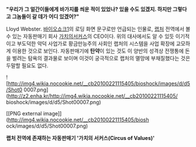 **﻿"우리가 그 얼간이들에게 바가지를 씌운 적이 있었나? 있을 수도 있겠지. 하지만 그렇다고 그놈들이 갈 데가 어디 있겠어?"**
  
Lloyd Webster. [바이오쇼크1](%EB%B0%94%EC%9D%B4%EC%98%A4%EC%87%BC%ED%81%AC%201.md)의 로딩 화면 문구로만 언급되는
인물로, [랩처](%EB%9E%A9%EC%B2%98.md) 전역에서 볼 수 있는 자동판매기 회사 [가치의서커스](%EA%B0%80%EC%B9%98%EC%9D%98%20%EC%84%9C%EC%BB%A4%EC%8A%A4.md)의 CEO이다.
위의 대사에서도 알 수 있듯 이기적이고 부도덕한 악덕 사업가로 황금만능주의 사회인 랩처의 시스템을 사업 확장에 교모하게 이용한 것으로
보인다. 자동판매기에 **탄약**이 있는 것도 이 양반의 성격상 전쟁통에 돈을 벌려는 탐욕의 결과물로 보이며 이것이 궁극적으로 랩처의 멸망에
부채질했다는 것은 두말할 필요도 없다.

![http://img4.wikia.nocookie.net/__cb20100221115405/bioshock/images/d/d5/Shot0
0007.png](http://z2.enha.kr/http://img4.wikia.nocookie.net/__cb20100221115405/
bioshock/images/d/d5/Shot00007.png)

[[PNG external image]](http://img4.wikia.nocookie.net/__cb20100221115405/biosh
ock/images/d/d5/Shot00007.png)

  
**랩처 전역에 존재하는 자동판매기 '가치의 서커스(Circus of Values)'**

